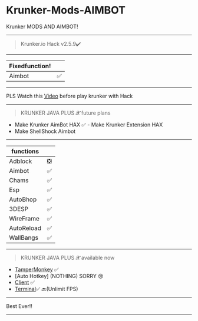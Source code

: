 # Krunker-Mods-AIMBOT
Krunker MODS AND AIMBOT!
__________________________________
>Krunker.io Hack v2.5.9✔️
__________________________________
| Fixedfunction!     |     | 
|--------------------|-----|
| Aimbot             |✅  |
__________________________________
PLS Watch this [Video](https://github.com/Krunker-Java-plus-X/Krunker-Mods-AIMBOT-/blob/master/Krunker%20HAX%20video/Krunker%20HAX%20Video.mp4?raw=true) before play krunker with Hack
__________________________________
>KRUNKER JAVA PLUS 𝓧 future plans 
- Make Krunker AimBot HAX ✅ - Make Krunker Extension HAX
- Make ShellShock Aimbot
__________________________________
| functions          |    |
|--------------------|-----|
| Adblock            |❎  |
| Aimbot             |✅  |
| Chams              |✅  |
| Esp                |✅  |
| AutoBhop           |✅  |
| 3DESP              |✅  |
| WireFrame          |✅  |
| AutoReload         |✅  |
| WallBangs          |✅  |
__________________________________
>KRUNKER JAVA PLUS 𝓧 available now 
- [TamperMonkey](https://github.com/Krunker-Java-plus-X/Krunker-Mods-AIMBOT) ✅
- [Auto Hotkey] (NOTHING) SORRY 😢
- [Client](https://github.com/Krunker-Java-plus-X/Krunker-AIMASSIST) ✅
- [Terminal](https://github.com/Krunker-Java-plus-X/Krunker-JV-X/blob/master/README.md)✅
🔙(Unlimit FPS)
__________________________________
Best Ever‼️
__________________________________
